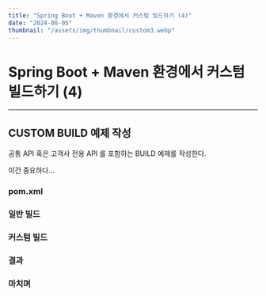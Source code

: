 ```yaml
---
title: "Spring Boot + Maven 환경에서 커스텀 빌드하기 (4)"
date: "2024-08-05"
thumbnail: "/assets/img/thumbnail/custom3.webp"
---
```


# Spring Boot + Maven 환경에서 커스텀 빌드하기 (4)
---

## CUSTOM BUILD 예제 작성
공통 API 혹은 고객사 전용 API 를 포함하는 BUILD 예제를 작성한다.

이건 중요하다...

### pom.xml

### 일반 빌드

### 커스텀 빌드

### 결과

### 마치며